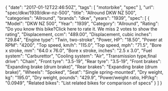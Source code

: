 {
    "date": "2017-01-12T22:46:50Z",
    "tags": [
        "motorbike",
        "spec"
    ],
    "url": "spec\/dkw\/1939\/dkw-nz-500",
    "title": "Allround DKW NZ 500",
    "categories": "Allround",
    "brands": "dkw",
    "years": "1939",
    "spec": [
        {
            "Model": "DKW NZ 500",
            "Year": "1939",
            "Category": "Allround",
            "Rating": "Do you know this bike?Click here to rate it. We miss 2 votes to show the rating",
            "Displacement, ccm": "489.00",
            "Displacement, cubic inches": "29.84",
            "Engine type": "Twin, two-stroke",
            "Power, HP": "18.50",
            "Power at RPM": "4200",
            "Top speed, km\/h": "115.0",
            "Top speed, mph": "71.5",
            "Bore x stroke, mm": "64.0 x 76.0",
            "Bore x stroke, inches": "2.5 x 3.0",
            "Fuel system": "Carburettor",
            "Cooling system": "Air",
            "Transmission type,final drive": "Chain",
            "Front tyre": "3.5-19",
            "Rear tyre": "3.5-19",
            "Front brakes": "Expanding brake (drum brake)",
            "Rear brakes": "Expanding brake (drum brake)",
            "Wheels": "Spoked",
            "Seat": "Single spring-mounted",
            "Dry weight, kg": "195.0",
            "Dry weight, pounds": "429.9",
            "Power\/weight ratio, HP\/kg": "0.0949",
            "Related bikes": "List related bikes for comparison of specs"
        }
    ]
}